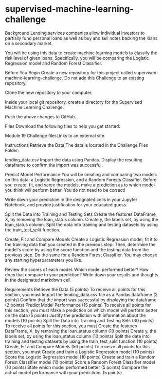 # supervised-machine-learning-challenge

Background
Lending services companies allow individual investors to partially fund personal loans as well as buy and sell notes backing the loans on a secondary market.

You will be using this data to create machine learning models to classify the risk level of given loans. Specifically, you will be comparing the Logistic Regression model and Random Forest Classifier.

Before You Begin
Create a new repository for this project called supervised-machine-learning-challenge. Do not add this Challenge to an existing repository.

Clone the new repository to your computer.

Inside your local git repository, create a directory for the Supervised Machine Learning Challenge.

Push the above changes to GitHub.

Files
Download the following files to help you get started:

Module 19 Challenge filesLinks to an external site.

Instructions
Retrieve the Data
The data is located in the Challenge Files Folder:

lending_data.csv
Import the data using Pandas. Display the resulting dataframe to confirm the import was successful.

Predict Model Performance
You will be creating and comparing two models on this data: a Logistic Regression, and a Random Forests Classifier. Before you create, fit, and score the models, make a prediction as to which model you think will perform better. You do not need to be correct!

Write down your prediction in the designated cells in your Jupyter Notebook, and provide justification for your educated guess.

Split the Data into Training and Testing Sets
Create the features DataFrame, X, by removing the loan_status column. Create y, the labels set, by using the loan_status column. Split the data into training and testing datasets by using the train_test_split function.

Create, Fit and Compare Models
Create a Logistic Regression model, fit it to the training data that you created in the previous step. Then, determine the model's score by using the score function and the testing data from the previous step. Do the same for a Random Forest Classifier. You may choose any starting hyperparameters you like.

Review the scores of each model. Which model performed better? How does that compare to your prediction? Write down your results and thoughts in the designated markdown cell.

Requirements
Retrieve the Data (5 points)
To receive all points for this section, you must
Import the lending_data.csv file as a Pandas dataframe (3 points)
Confirm that the import was successful by displaying the dataframe (2 points)
Predict Model Performance (15 points)
To receive all points for this section, you must
Make a prediction on which model will perform better on the data (5 points)
Justify the prediction with information about the models (10 points)
Split the Data into Training and Testing Sets (30 points)
To receive all points for this section, you must
Create the features DataFrame, X, by removing the loan_status column (10 points)
Create y, the labels set, by using the loan_status column (10 points)
Split the data into training and testing datasets by using the train_test_split function (10 points)
Create, Fit and Compare Models (50 points)
To receive all points for this section, you must
Create and train a Logistic Regression model (10 points)
Score the Logistic Regression model (10 points)
Create and train a Random Forest Classifier model (10 points)
Score a Random Forest Classifier model (10 points)
State which model performed better (5 points)
Compare the actual model performance with your predictions (5 points)
